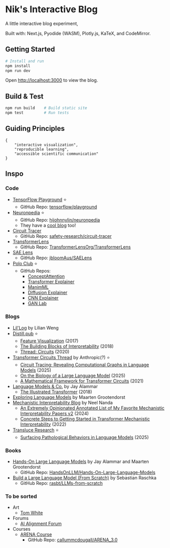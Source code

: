 # Nik's Interactive Blog

A little interactive blog experiment, 

Built with: Next.js, Pyodide (WASM), Plotly.js, KaTeX, and CodeMirror.

## Getting Started

```bash
# Install and run
npm install
npm run dev
```

Open [http://localhost:3000](http://localhost:3000) to view the blog.

## Build & Test

```bash
npm run build    # Build static site
npm test         # Run tests
```

## Guiding Principles

```
{
    "interactive visualization", 
    "reproducible learning", 
    "accessible scientific communication"
}
```

## Inspo

### Code

- [TensorFlow Playground](http://playground.tensorflow.org/) ⭐️
    - GitHub Repo: [tensorflow/playground](https://github.com/tensorflow/playground)
- [Neuronpedia](https://www.neuronpedia.org/) ⭐️
    - GitHub Repo: [hijohnnylin/neuronpedia](https://github.com/hijohnnylin/neuronpedia)
    - They have a [cool blog](https://www.neuronpedia.org/blog) too!
- [Circuit Tracer](https://www.neuronpedia.org/gemma-2-2b/graph)
    - GitHub Repo: [safety-research/circuit-tracer](https://github.com/safety-research/circuit-tracer)
- [TransformerLens](https://transformerlensorg.github.io/TransformerLens/)
    - GitHub Repo: [TransformerLensOrg/TransformerLens](https://github.com/TransformerLensOrg/TransformerLens)
- [SAE Lens](https://jbloomaus.github.io/SAELens/latest/)
    - GitHub Repo: [jbloomAus/SAELens](https://github.com/jbloomAus/SAELens)
- [Polo Club](https://poloclub.github.io) ⭐️
    - GitHub Repos:
        - [ConceptAttention](https://github.com/helblazer811/ConceptAttention)
        - [Transformer Explainer](https://github.com/poloclub/transformer-explainer)
        - [ManimML](https://github.com/helblazer811/ManimML)
        - [Diffusion Explainer](https://github.com/poloclub/diffusion-explainer)
        - [CNN Explainer](https://github.com/poloclub/cnn-explainer)
        - [GAN Lab](https://github.com/poloclub/ganlab)


### Blogs
- [Lil'Log](https://lilianweng.github.io/) by Lilian Weng
- [Distill.pub](https://distill.pub) ⭐️
    - [Feature Visualization](https://distill.pub/2017/feature-visualization/) (2017)
    - [The Building Blocks of Interpretability](https://distill.pub/2018/building-blocks/) (2018)
    - [Thread: Circuits](https://distill.pub/2020/circuits/) (2020)
- [Transformer Circuits Thread](https://transformer-circuits.pub/) by Anthropic(?) ⭐️
    - [Circuit Tracing: Revealing Computational Graphs in Language Models](https://transformer-circuits.pub/2025/attribution-graphs/methods.html) (2025)
    - [On the Biology of a Large Language Model](https://transformer-circuits.pub/2025/attribution-graphs/biology.html) (2025)
    - [A Mathematical Framework for Transformer Circuits](https://transformer-circuits.pub/2021/framework/index.html) (2021)
- [Language Models & Co.](https://newsletter.languagemodels.co/) by Jay Alammar
    - [The Illustrated Transformer](https://jalammar.github.io/illustrated-transformer/) (2018)
- [Exploring Language Models](https://newsletter.maartengrootendorst.com/) by Maarten Grootendorst
- [Mechanistic Interpretability Blog](https://www.neelnanda.io/mechanistic-interpretability) by Neel Nanda
    - [An Extremely Opinionated Annotated List of My Favorite Mechanistic Interpretability Papers v2](https://www.alignmentforum.org/posts/NfFST5Mio7BCAQHPA/an-extremely-opinionated-annotated-list-of-my-favourite-1) (2024)
    - [Concrete Steps to Getting Started in Transformer Mechanistic Interpretability](https://www.neelnanda.io/mechanistic-interpretability/getting-started) (2022)
- [Transluce Research](https://transluce.org/research) ⭐️
    - [Surfacing Pathological Behaviors in Language Models](https://transluce.org/pathological-behaviors) (2025)


### Books
- [Hands-On Large Language Models](https://www.llm-book.com/) by Jay Alammar and Maarten Grootendorst
    - GitHub Repo: [HandsOnLLM/Hands-On-Large-Language-Models](https://github.com/HandsOnLLM/Hands-On-Large-Language-Models)
- [Build a Large Language Model (From Scratch)](https://sebastianraschka.com/books/) by Sebastian Raschka
    - GitHub Repo: [rasbt/LLMs-from-scratch](https://github.com/rasbt/LLMs-from-scratch)



### To be sorted
- Art
    - [Tom White](https://drib.net/about)
- Forums
    - [AI Alignment Forum](https://www.alignmentforum.org/)
- Courses
    - [ARENA Course](https://arena-resources.notion.site/)
        - GitHub Repo: [callummcdougall/ARENA_3.0](https://github.com/callummcdougall/ARENA_3.0)